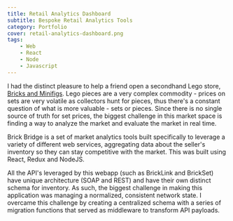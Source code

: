 ```yaml
---
title: Retail Analytics Dashboard
subtitle: Bespoke Retail Analytics Tools
category: Portfolio
cover: retail-analytics-dashboard.png
tags:
    - Web
    - React
    - Node
    - Javascript
---
```


I had the distinct pleasure to help a friend open a secondhand Lego store, [Bricks and Minifigs](https://bricksandminifigs.com/store/southeverett/). Lego pieces are a very complex commodity - prices on sets are very volatile as collectors hunt for pieces, thus there's a constant question of what is more valuable - sets or pieces. Since there is no single source of truth for set prices, the biggest challenge in this market space is finding a way to analyze the market and evaluate the market in real time.

Brick Bridge is a set of market analytics tools built specifically to leverage a variety of different web services, aggregating data about the seller's inventory so they can stay competitive with the market. This was built using React, Redux and NodeJS.

All the API's leveraged by this webapp (such as BrickLink and BrickSet) have unique architecture (SOAP and REST) and have their own distinct schema for inventory. As such, the biggest challenge in making this application was managing a normalized, consistent network state. I overcame this challenge by creating a centralized schema with a series of migration functions that served as middleware to transform API payloads.
